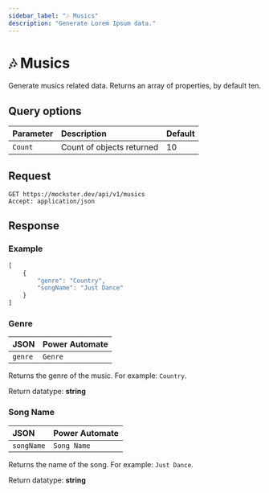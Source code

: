 ```yaml
---
sidebar_label: "🎶 Musics"
description: "Generate Lorem Ipsum data."
---
```


# 🎶 Musics

Generate musics related data. Returns an array of properties, by default ten.

## Query options

|Parameter|Description|Default|
|---------|:---------|---------|
|`Count`| Count of objects returned | 10 |

## Request

```http title="HTTP"
GET https://mockster.dev/api/v1/musics
Accept: application/json  
```

## Response 

### Example 

```jsx title="JSON"
[
    {
        "genre": "Country",
        "songName": "Just Dance"
    }
]
```

### Genre

|JSON|Power Automate|
|:---------|:---------|
`genre`|`Genre`

Returns the genre of the music. For example: `Country`.

Return datatype: **string**

### Song Name

|JSON|Power Automate|
|:---------|:---------|
`songName`|`Song Name`

Returns the name of the song. For example: `Just Dance`.

Return datatype: **string**